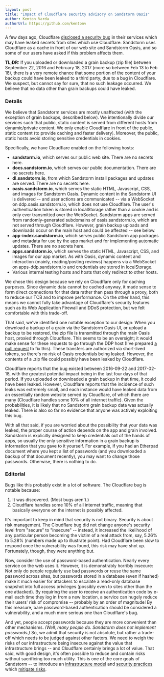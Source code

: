 ```yaml
---
layout: post
title: "Impact of Cloudflare security advisory on Sandstorm Oasis"
author: Kenton Varda
authorUrl: https://github.com/kentonv
---
```


A few days ago, Cloudflare [disclosed a security bug](https://blog.cloudflare.com/incident-report-on-memory-leak-caused-by-cloudflare-parser-bug/) in their services which may have leaked secrets from sites which use Cloudflare. Sandstorm uses Cloudflare as a cache in front of our web site and Sandstorm Oasis, and so some of our users have asked if this problem affects them.

**TL;DR:** If you uploaded or downloaded a grain backup (zip file) between September 22, 2016 and February 18, 2017 (more so between Feb 13 to Feb 18), there is a very remote chance that some portion of the content of your backup could have been leaked to a third party, due to a bug in Cloudflare. We suspect, but cannot say for sure, that no such leakage occurred. We believe that no data other than grain backups could have leaked.

### Details

We believe that Sandstorm services are mostly unaffected (with the exception of grain backups, described below). We intentionally divide our services such that public, static content is served from different hosts from dynamic/private content. We only enable Cloudflare in front of the public, static content (to provide caching and faster delivery). Moreover, the public, static hosts avoid storing sensitive credentials in cookies.

Specifically, we have Cloudflare enabled on the following hosts:

* **sandstorm.io**, which serves our public web site. There are no secrets here.
* **docs.sandstorm.io**, which serves our public documentation. There are no secrets here.
* **dl.sandstorm.io**, from which Sandstorm install packages and updates are served. There are no secrets here.
* **oasis.sandstorm.io**, which serves the static HTML, Javascript, CSS, and images for Sandstorm Oasis. Dynamic content in the Sandstorm UI is delivered -- and user actions are communicated -- via a WebSocket on ddp.oasis.sandstorm.io, which does not use Cloudflare. The user's authentication token is stored in localStorage rather than a cookie and is only ever transmitted over the WebSocket. Sandstorm apps are served from randomly-generated subdomains of oasis.sandstorm.io, which are not served through Cloudflare. However, grain backup uploads and downloads occur on the main host and could be affected -- see below.
* **app-index.sandstorm.io**, which serves public Sandstorm app packages and metadata for use by the app market and for implementing automatic updates. There are no secrets here.
* **apps.sandstorm.io**, which serves the static HTML, Javascript, CSS, and images for our app market. As with Oasis, dynamic content and interaction (mainly, reading/posting reviews) happens via a WebSocket on apps-ddp.sandstorm.io and credentials are stored in localStorage.
* Various internal testing hosts and hosts that only redirect to other hosts.

We chose this design because we rely on Cloudflare only for caching purposes. Since dynamic data cannot be cached anyway, it made sense to form direct connections for that data rather than pass through a proxy, both to reduce our TCB and to improve performance. On the other hand, this means we cannot fully take advantage of Cloudflare's security features such as its Web Application Firewall and DDoS protection, but we felt comfortable with this trade-off.

That said, we've identified one notable exception to our design: When you download a backup of a grain via the Sandstorm Oasis UI, or upload a backup to be restored, the zip file is transmitted through the main Oasis host, proxied through Cloudflare. This seems to be an oversight; it would make sense for these requests to go through the DDP host (I've prepared [a pull request](https://github.com/sandstorm-io/sandstorm/pull/2877) to fix this). These transfers are authorized via short-lived tokens, so there's no risk of Oasis credentials being leaked. However, the contents of a .zip file could possibly have been leaked by Cloudflare.

Cloudflare reports that the bug existed between 2016-09-22 and 2017-02-18, with the greatest potential impact being in the last four days of that period. If you uploaded or downloaded a grain backup in that time, it could have been leaked. However, Cloudflare reports that the incidence of such leaks was extremely small, and each instance would have leaked data from an essentially random website served by Cloudflare, of which there are many (Cloudflare handles some 10% of all internet traffic). Given the probabilities, it is likely that no Sandstorm grain backup data was actually leaked. There is also so far no evidence that anyone was actively exploiting this bug.

With all that said, if you are worried about the possibility that your data was leaked, the proper course of action depends on the app and grain involved. Sandstorm is explicitly designed to keep credentials out of the hands of apps, so usually the only sensitive information in a grain backup is information that you gave to it yourself. For example, if you had an Etherpad document where you kept a list of passwords (and you downloaded a backup of that document recently), you may want to change those passwords. Otherwise, there is nothing to do.

### Editorial

Bugs like this probably exist in a lot of software. The Cloudflare bug is notable because:

1. It was discovered. (Most bugs aren't.)
2. Cloudflare handles some 10% of all internet traffic, meaning that basically everyone on the internet is possibly affected.

It's important to keep in mind that security is not binary. Security is about risk management. The Cloudflare bug did not change anyone's security level from "secure" to "insecure" -- instead, it increased the likelihood of any particular person becoming the victim of a real attack from, say, 5.26% to 5.28% (numbers made up to illustrate point). Had Cloudflare been slow to respond once the vulnerability was found, this risk may have shot up. Fortunately, though, they were anything but.

Now, consider the use of password-based authentication. Nearly every service on the web uses it. However, it is demonstrably horribly insecure: Not only do people regularly use bad passwords or reuse the same password across sites, but passwords stored in a database (even if hashed) make it much easier for attackers to escalate a read-only database snapshot into full access privileges (possibly even to sites other than the one attacked). By requiring the user to receive an authentication code by e-mail each time they log in from a new location, a service can hugely reduce their users' risk of compromise -- probably by an order of magnitude! By this measure, bare password-based authentication should be considered a vulnerability, and a much more serious one than Cloudflare's bug.

And yet, people accept passwords because they are more convenient than other mechanisms. _(Well, many people do. Sandstorm does not implement passwords.)_ So, we admit that security is not absolute, but rather a trade-off which needs to be judged against other factors. We need to weigh the risks of our infrastructure being insecure against the value that infrastructure brings -- and Cloudflare certainly brings a lot of value. That said, with good design, it's often possible to reduce and contain risks without sacrificing too much utility. This is one of the core goals of Sandstorm -- to introduce an [infrastructure model](https://sandstorm.io/how-it-works) and [security practices](https://docs.sandstorm.io/en/latest/using/security-practices/) which [mitigate risks](https://docs.sandstorm.io/en/latest/using/security-non-events/).
